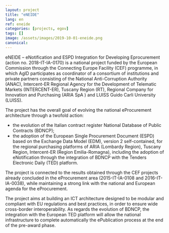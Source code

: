 ```yaml
---
layout: project
title: "eNEIDE"
lang: en
ref: eneide
categories: [projects, egov]
tags: []
image: /assets/images/2019-10-01-eneide.png
canonical:
---
```


eNEIDE – eNotification and ESPD Integration for Developing Eprocurement (action no. 2018-IT-IA-0170) is a national project funded by the European Commission through the Connecting Europe Facility (CEF) programme, in which AgID participates as coordinator of a consortium of institutions and private partners consisting of the National Anti-Corruption Authority (ANAC), Intercent-ER Regional Agency for the Development of Telematic Markets (INTERCENT-ER), Tuscany Region (RT), Regional Company for Innovation and Purchasing (ARIA SpA ) and LUISS Guido Carli University (LUISS).

The project has the overall goal of evolving the national eProcurement architecture through a twofold action:

* the evolution of the Italian contract register National Database of Public Contracts (BDNCP);
* the adoption of the European Single Procurement Document (ESPD) based on the Exchange Data Model (EDM), version 2 self-contained, for the regional purchasing platforms of ARIA (Lombardy Region), Tuscany Region, Intercent-ER (Region Emilia-Romagna), including the adoption of eNotification through the integration of BDNCP with the Tenders Electronic Daily (TED) platform.

The project is connected to the results obtained through the CEF projects already concluded in the eProcurement area (2015-IT-IA-0108 and 2016-IT-IA-0038), while maintaining a strong link with the national and European agenda for the eProcurement.

The project aims at building an ICT architecture designed to be modular and compliant with EU regulations and best practices, in order to ensure wide cross-border interoperability. As regards the evolution of BDNCP, the integration with the European TED platform will allow the national infrastructure to complete automatically the ePublication process at the end of the pre-award phase.
